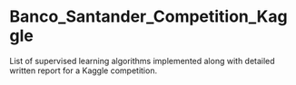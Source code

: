 # Banco_Santander_Competition_Kaggle
List of supervised learning algorithms implemented along with detailed written report for a Kaggle competition.
